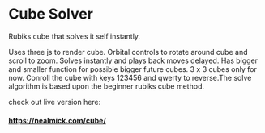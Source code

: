 # Cube Solver

Rubiks cube that solves it self instantly.


Uses three js to render cube.  Orbital controls to rotate around cube and scroll to zoom.  Solves instantly and plays back moves delayed. Has bigger and smaller function for possible bigger future cubes.  3 x 3 cubes only for now.  Conroll the cube with keys 123456 and qwerty to reverse.The solve algorithm is based upon the beginner rubiks cube method. 


check out live version here:

#### https://nealmick.com/cube/
